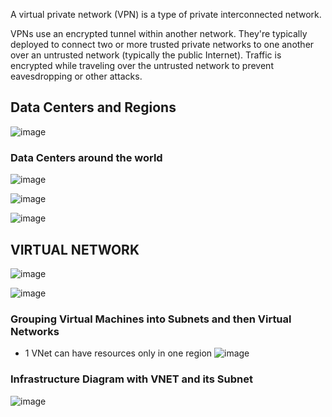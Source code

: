 
A virtual private network (VPN) is a type of private interconnected network. 

VPNs use an encrypted tunnel within another network. They're typically deployed to connect two or more trusted private networks to one another over an untrusted network (typically the public Internet). Traffic is encrypted while traveling over the untrusted network to prevent eavesdropping or other attacks.







## Data Centers and Regions

![image](https://user-images.githubusercontent.com/68102477/130002983-96a70de6-33b9-40f4-9b37-b24532893b9f.png)

### Data Centers around the world
![image](https://user-images.githubusercontent.com/68102477/130003031-d0f6e986-1858-4fd9-9168-dda462b7268c.png)

![image](https://user-images.githubusercontent.com/68102477/130003169-5b4f5832-3688-4913-bed0-3582ec9f915d.png)

![image](https://user-images.githubusercontent.com/68102477/130008055-a32d2215-8825-4ea8-880b-a3892f01a8f3.png)





## VIRTUAL NETWORK

![image](https://user-images.githubusercontent.com/68102477/130000259-f907a8ff-18db-44c8-b064-9d715af15666.png)

![image](https://user-images.githubusercontent.com/68102477/130000405-4a17bef1-821c-4b06-a723-0595ffd2e718.png)

### Grouping Virtual Machines into Subnets and then Virtual Networks
* 1 VNet can have resources only in one region
![image](https://user-images.githubusercontent.com/68102477/130014230-841f64ee-21cc-4e19-a1d5-358e73818ba7.png)


### Infrastructure Diagram with VNET and its Subnet
![image](https://user-images.githubusercontent.com/68102477/130002786-b10a10d7-f0b6-4f2b-83c0-ee92c61bdea5.png)












